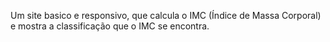 Um site basico e responsivo, que calcula o IMC (Índice de Massa Corporal) e mostra a classificação que o IMC se encontra. 
